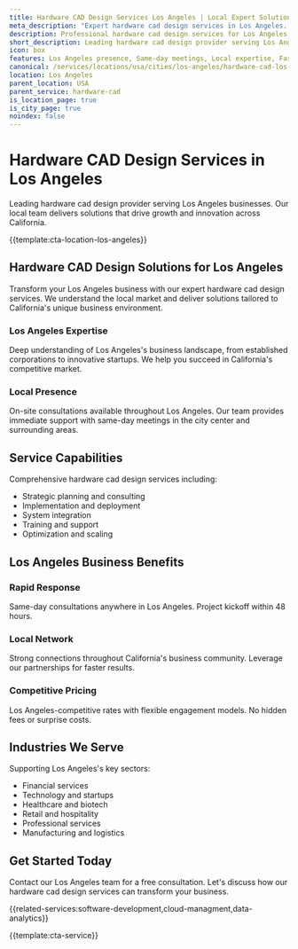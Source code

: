 ```yaml
---
title: Hardware CAD Design Services Los Angeles | Local Expert Solutions
meta_description: "Expert hardware cad design services in Los Angeles. Local team, same-day consultations, proven results. Transform your business today."
description: Professional hardware cad design services for Los Angeles businesses
short_description: Leading hardware cad design provider serving Los Angeles and California.
icon: box
features: Los Angeles presence, Same-day meetings, Local expertise, Fast deployment, Competitive rates, Proven track record
canonical: /services/locations/usa/cities/los-angeles/hardware-cad-los-angeles.html
location: Los Angeles
parent_location: USA
parent_service: hardware-cad
is_location_page: true
is_city_page: true
noindex: false
---
```


# Hardware CAD Design Services in Los Angeles

Leading hardware cad design provider serving Los Angeles businesses. Our local team delivers solutions that drive growth and innovation across California.

{{template:cta-location-los-angeles}}

## Hardware CAD Design Solutions for Los Angeles

Transform your Los Angeles business with our expert hardware cad design services. We understand the local market and deliver solutions tailored to California's unique business environment.

### Los Angeles Expertise

Deep understanding of Los Angeles's business landscape, from established corporations to innovative startups. We help you succeed in California's competitive market.

### Local Presence

On-site consultations available throughout Los Angeles. Our team provides immediate support with same-day meetings in the city center and surrounding areas.

## Service Capabilities

Comprehensive hardware cad design services including:
- Strategic planning and consulting
- Implementation and deployment
- System integration
- Training and support
- Optimization and scaling

## Los Angeles Business Benefits

### Rapid Response
Same-day consultations anywhere in Los Angeles. Project kickoff within 48 hours.

### Local Network
Strong connections throughout California's business community. Leverage our partnerships for faster results.

### Competitive Pricing
Los Angeles-competitive rates with flexible engagement models. No hidden fees or surprise costs.

## Industries We Serve

Supporting Los Angeles's key sectors:
- Financial services
- Technology and startups
- Healthcare and biotech
- Retail and hospitality
- Professional services
- Manufacturing and logistics

## Get Started Today

Contact our Los Angeles team for a free consultation. Let's discuss how our hardware cad design services can transform your business.

{{related-services:software-development,cloud-managment,data-analytics}}

{{template:cta-service}}
